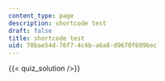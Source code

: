 ```yaml
---
content_type: page
description: shortcode test
draft: false
title: shortcode test
uid: 70bae54d-76f7-4c4b-a6a8-d9670f609bec
---
```

{{< quiz_solution />}}